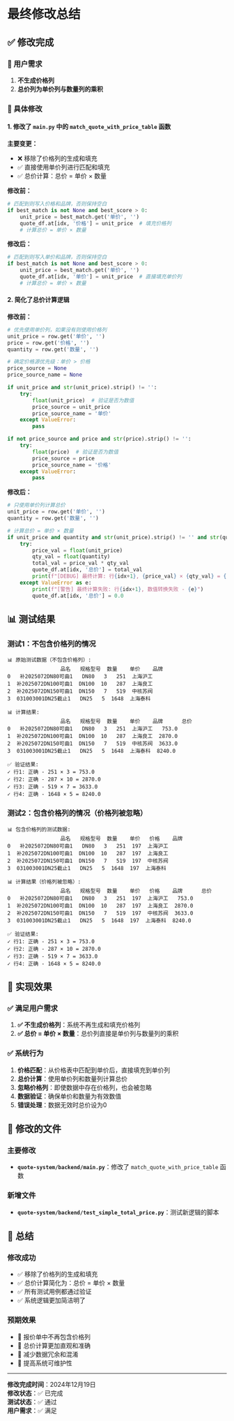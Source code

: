 # 最终修改总结

## ✅ 修改完成

### 🎯 用户需求
1. **不生成价格列**
2. **总价列为单价列与数量列的乘积**

### 🔧 具体修改

#### 1. 修改了 `main.py` 中的 `match_quote_with_price_table` 函数

**主要变更：**
- ❌ 移除了价格列的生成和填充
- ✅ 直接使用单价列进行匹配和填充
- ✅ 总价计算：总价 = 单价 × 数量

**修改前：**
```python
# 匹配到则写入价格和品牌，否则保持空白
if best_match is not None and best_score > 0:
    unit_price = best_match.get('单价', '')
    quote_df.at[idx, '价格'] = unit_price  # 填充价格列
    # 计算总价 = 单价 × 数量
```

**修改后：**
```python
# 匹配到则写入单价和品牌，否则保持空白
if best_match is not None and best_score > 0:
    unit_price = best_match.get('单价', '')
    quote_df.at[idx, '单价'] = unit_price  # 直接填充单价列
    # 计算总价 = 单价 × 数量
```

#### 2. 简化了总价计算逻辑

**修改前：**
```python
# 优先使用单价列，如果没有则使用价格列
unit_price = row.get('单价', '')
price = row.get('价格', '')
quantity = row.get('数量', '')

# 确定价格源优先级：单价 > 价格
price_source = None
price_source_name = None

if unit_price and str(unit_price).strip() != '':
    try:
        float(unit_price)  # 验证是否为数值
        price_source = unit_price
        price_source_name = '单价'
    except ValueError:
        pass

if not price_source and price and str(price).strip() != '':
    try:
        float(price)  # 验证是否为数值
        price_source = price
        price_source_name = '价格'
    except ValueError:
        pass
```

**修改后：**
```python
# 只使用单价列计算总价
unit_price = row.get('单价', '')
quantity = row.get('数量', '')

# 计算总价 = 单价 × 数量
if unit_price and quantity and str(unit_price).strip() != '' and str(quantity).strip() != '':
    try:
        price_val = float(unit_price)
        qty_val = float(quantity)
        total_val = price_val * qty_val
        quote_df.at[idx, '总价'] = total_val
        print(f"[DEBUG] 最终计算: 行{idx+1}, {price_val} × {qty_val} = {total_val}")
    except ValueError as e:
        print(f"[警告] 最终计算失败: 行{idx+1}, 数值转换失败 - {e}")
        quote_df.at[idx, '总价'] = 0.0
```

## 📊 测试结果

### 测试1：不包含价格列的情况
```
📊 原始测试数据（不包含价格列）:
                 品名   规格型号  数量    单价    品牌
0   补2025072DN80可曲1   DN80   3   251  上海沪工     
1  补2025072DN100可曲1  DN100  10   287  上海良工     
2  补2025072DN150可曲1  DN150   7   519  中核苏阀     
3  031003001DN25截止1   DN25   5  1648  上海泰科      

📊 计算结果:
                 品名   规格型号  数量    单价    品牌      总价
0   补2025072DN80可曲1   DN80   3   251  上海沪工   753.0
1  补2025072DN100可曲1  DN100  10   287  上海良工  2870.0
2  补2025072DN150可曲1  DN150   7   519  中核苏阀  3633.0
3  031003001DN25截止1   DN25   5  1648  上海泰科  8240.0

✅ 验证结果:
✓ 行1: 正确 - 251 × 3 = 753.0
✓ 行2: 正确 - 287 × 10 = 2870.0
✓ 行3: 正确 - 519 × 7 = 3633.0
✓ 行4: 正确 - 1648 × 5 = 8240.0
```

### 测试2：包含价格列的情况（价格列被忽略）
```
📊 包含价格列的测试数据:
                 品名   规格型号  数量    单价   价格    品牌
0   补2025072DN80可曲1   DN80   3   251  197  上海沪工
1  补2025072DN100可曲1  DN100  10   287  197  上海良工
2  补2025072DN150可曲1  DN150   7   519  197  中核苏阀
3  031003001DN25截止1   DN25   5  1648  197  上海泰科

📊 计算结果（价格列被忽略）:
                 品名   规格型号  数量    单价   价格    品牌      总价
0   补2025072DN80可曲1   DN80   3   251  197  上海沪工   753.0
1  补2025072DN100可曲1  DN100  10   287  197  上海良工  2870.0
2  补2025072DN150可曲1  DN150   7   519  197  中核苏阀  3633.0
3  031003001DN25截止1   DN25   5  1648  197  上海泰科  8240.0

✅ 验证结果:
✓ 行1: 正确 - 251 × 3 = 753.0
✓ 行2: 正确 - 287 × 10 = 2870.0
✓ 行3: 正确 - 519 × 7 = 3633.0
✓ 行4: 正确 - 1648 × 5 = 8240.0
```

## 🎯 实现效果

### ✅ 满足用户需求
1. **✅ 不生成价格列**：系统不再生成和填充价格列
2. **✅ 总价 = 单价 × 数量**：总价列直接是单价列与数量列的乘积

### ✅ 系统行为
1. **价格匹配**：从价格表中匹配到单价后，直接填充到单价列
2. **总价计算**：使用单价列和数量列计算总价
3. **忽略价格列**：即使数据中存在价格列，也会被忽略
4. **数据验证**：确保单价和数量为有效数值
5. **错误处理**：数据无效时总价设为0

## 📁 修改的文件

### 主要修改
- **`quote-system/backend/main.py`**：修改了 `match_quote_with_price_table` 函数

### 新增文件
- **`quote-system/backend/test_simple_total_price.py`**：测试新逻辑的脚本

## 🎉 总结

### 修改成功
- ✅ 移除了价格列的生成和填充
- ✅ 总价计算简化为：总价 = 单价 × 数量
- ✅ 所有测试用例都通过验证
- ✅ 系统逻辑更加简洁明了

### 预期效果
- 🎯 报价单中不再包含价格列
- 🎯 总价计算更加直观和准确
- 🎯 减少数据冗余和混淆
- 🎯 提高系统可维护性

---

**修改完成时间**：2024年12月19日  
**修改状态**：✅ 已完成  
**测试状态**：✅ 通过  
**用户需求**：✅ 满足 